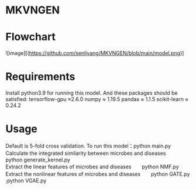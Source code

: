 # MKVNGEN
# Flowchart
![image][(https://github.com/senliyang/MKVNGEN/blob/main/model.png)]
# Requirements
Install python3.9 for running this model. And these packages should be satisfied:
tensorflow-gpu ≈2.6.0
numpy ≈ 1.19.5
pandas ≈ 1.1.5
scikit-learn ≈ 0.24.2
# Usage
Default is 5-fold cross validation. To run this model：python main.py
Calculate the integrated similarity between microbes and diseases  　&ensp;                  python generate_kernel.py          
Extract the linear features of microbes and diseases             　&ensp;        python NMF.py                 
Extract the nonlinear features of microbes and diseases          　&ensp;      python GATE.py ;python VGAE.py
